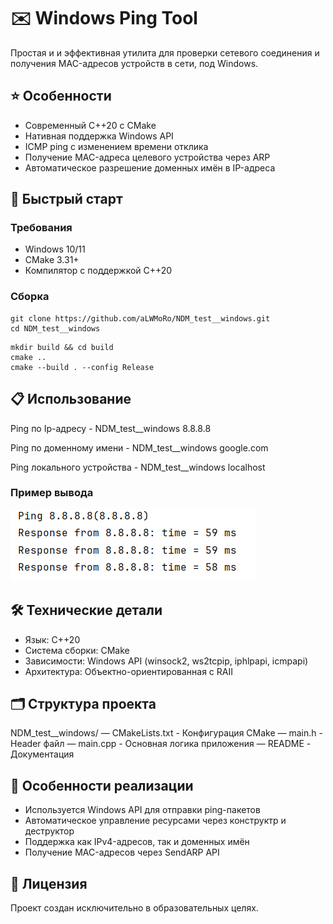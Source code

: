 # ✉️ Windows Ping Tool
Простая и и эффективная утилита для проверки сетевого соединения
и получения MAC-адресов устройств в сети, под Windows.

## ⭐️ Особенности
 - Современный C++20 с CMake
 - Нативная поддержка Windows API
 - ICMP ping с изменением времени отклика
 - Получение MAC-адреса целевого устройства через ARP
 - Автоматическое разрешение доменных имён в IP-адреса

## 🚀 Быстрый старт
### Требования
 - Windows 10/11
 - CMake 3.31+
 - Компилятор с поддержкой C++20

### Сборка
```
git clone https://github.com/aLWMoRo/NDM_test__windows.git
cd NDM_test__windows
```
```
mkdir build && cd build
cmake ..
cmake --build . --config Release
```


## 📋 Использование
  Ping по Ip-адресу
    - NDM_test__windows 8.8.8.8

  Ping по доменному имени
    - NDM_test__windows google.com

  Ping локального устройства
    - NDM_test__windows localhost

### Пример вывода
![screenshot](Images/Example_ping.png)


## 🛠 Технические детали
 - Язык: C++20
 - Система сборки: CMake
 - Зависимости: Windows API (winsock2, ws2tcpip, iphlpapi, icmpapi)
 - Архитектура: Объектно-ориентированная с RAII


## 🗂 Структура проекта
NDM_test__windows/
  — CMakeLists.txt        - Конфигурация CMake
  — main.h                - Header файл
  — main.cpp              - Основная логика приложения
  — README                - Документация


## 🔧 Особенности реализации
 - Используется Windows API для отправки ping-пакетов
 - Автоматическое управление ресурсами через конструктр и деструктор
 - Поддержка как IPv4-адресов, так и доменных имён
 - Получение MAC-адресов через SendARP API


## 📝 Лицензия
Проект создан исключительно в образовательных целях.
